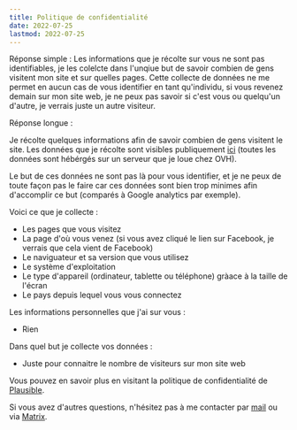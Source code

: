 ```yaml
---
title: Politique de confidentialité
date: 2022-07-25
lastmod: 2022-07-25
---
```


Réponse simple :
Les informations que je récolte sur vous ne sont pas identifiables, je les colelcte dans l'unqiue but de savoir combien de gens visitent mon site et sur quelles pages. Cette collecte de données ne me permet en aucun cas de vous identifier en tant qu'individu, si vous revenez demain sur mon site web, je ne peux pas savoir si c'est vous ou quelqu'un d'autre, je verrais juste un autre visiteur.

Réponse longue :

Je récolte quelques informations afin de savoir combien de gens visitent le site.
Les données que je récolte sont visibles publiquement [ici](https://plausible.simpleprivacy.fr/simpleprivacy.fr/) (toutes les données sont hébérgés sur un serveur que je loue chez OVH).

Le but de ces données ne sont pas là pour vous identifier, et je ne peux de toute façon pas le faire car ces données sont bien trop minimes afin d'accomplir ce but (comparés à Google analytics par exemple).

Voici ce que je collecte :
- Les pages que vous visitez
- La page d'où vous venez (si vous avez cliqué le lien sur Facebook, je verrais que cela vient de Facebook)
- Le naviguateur et sa version que vous utilisez
- Le système d'exploitation
- Le type d'appareil (ordinateur, tablette ou téléphone) gràace à la taille de l'écran
- Le pays depuis lequel vous vous connectez

Les informations personnelles que j'ai sur vous :
- Rien

Dans quel but je collecte vos données :
- Juste pour connaitre le nombre de visiteurs sur mon site web


Vous pouvez en savoir plus en visitant la politique de confidentialité de [Plausible](https://plausible.io/data-policy).

Si vous avez d'autres questions, n'hésitez pas à me contacter par [mail](contact@simpleprivacy.fr) ou via [Matrix](https://matrix.to/#/@samsepi0l:arcticfoxes.net).
